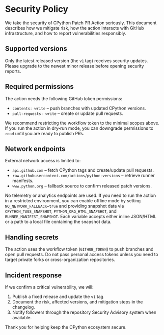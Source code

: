 # Security Policy

We take the security of CPython Patch PR Action seriously. This document describes how we
mitigate risk, how the action interacts with GitHub infrastructure, and how to report
vulnerabilities responsibly.

## Supported versions

Only the latest released version (the `v1` tag) receives
security updates. Please upgrade to the newest minor release before opening security
reports.

## Required permissions

The action needs the following GitHub token permissions:

- `contents: write` – push branches with updated CPython versions.
- `pull-requests: write` – create or update pull requests.

We recommend restricting the workflow token to the minimal scopes above. If you
run the action in dry-run mode, you can downgrade permissions to `read` until you
are ready to publish PRs.

## Network endpoints

External network access is limited to:

- `api.github.com` – fetch CPython tags and create/update pull requests.
- `raw.githubusercontent.com/actions/python-versions` – retrieve runner manifests.
- `www.python.org` – fallback source to confirm released patch versions.

No telemetry or analytics endpoints are used. If you need to run the action in a
restricted environment, you can enable offline mode by setting `NO_NETWORK_FALLBACK=true`
and providing snapshot data via `CPYTHON_TAGS_SNAPSHOT`, `PYTHON_ORG_HTML_SNAPSHOT`, and
`RUNNER_MANIFEST_SNAPSHOT`. Each variable accepts either inline JSON/HTML or a path to a
local file containing the snapshot data.

## Handling secrets

The action uses the workflow token (`GITHUB_TOKEN`) to push branches and open
pull requests. Do not pass personal access tokens unless you need to target
private forks or cross-organization repositories.

## Incident response

If we confirm a critical vulnerability, we will:

1. Publish a fixed release and update the `v1` tag.
2. Document the risk, affected versions, and mitigation steps in the changelog.
3. Notify followers through the repository Security Advisory system when available.

Thank you for helping keep the CPython ecosystem secure.
